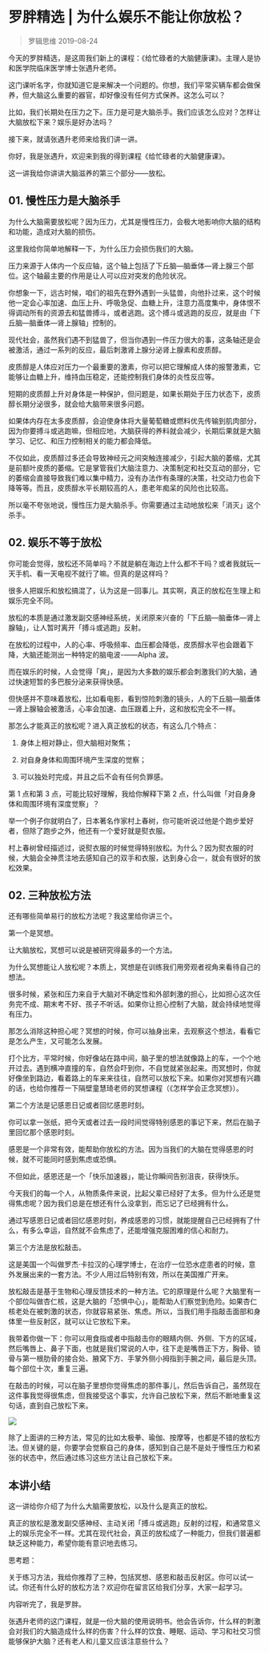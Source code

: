# 罗胖精选 | 为什么娱乐不能让你放松？
> 罗辑思维
2019-08-24

今天的罗胖精选，是这周我们新上的课程：《给忙碌者的大脑健康课》。主理人是协和医学院临床医学博士张遇升老师。

这门课听名字，你就知道它是来解决一个问题的。你想，我们平常买辆车都会做保养，但大脑这么重要的器官，却好像没有任何方式保养。这怎么可以？

比如，我们长期处在压力之下。压力是可是大脑杀手。我们应该怎么应对？怎样让大脑放松下来？娱乐是好办法吗？

接下来，就请张遇升老师来给我们讲一讲。

你好，我是张遇升，欢迎来到我的得到课程《给忙碌者的大脑健康课》。

这一讲我给你讲讲大脑滋养的第三个部分——放松。

## 01. 慢性压力是大脑杀手

为什么大脑需要放松呢？因为压力，尤其是慢性压力，会极大地影响你大脑的结构和功能，造成对大脑的损伤。

这里我给你简单地解释一下，为什么压力会损伤我们的大脑。

压力来源于人体内一个反应轴，这个轴上包括了下丘脑—脑垂体—肾上腺三个部位。这个轴最主要的作用是让人可以应对突发的危险状况。

你想象一下，远古时候，咱们的祖先在野外遇到一头猛兽，向他扑过来，这个时候他一定会心率加速、血压上升、呼吸急促、血糖上升，注意力高度集中，身体恨不得调动所有的资源去和猛兽搏斗，或者逃跑。这个搏斗或逃跑的反应，就是由「下丘脑—脑垂体—肾上腺轴」控制的。

现代社会，虽然我们遇不到猛兽了，但当你遇到一件压力很大的事，这条轴还是会被激活，通过一系列的反应，最后刺激肾上腺分泌肾上腺素和皮质醇。

皮质醇是人体应对压力一个最重要的激素，你可以把它理解成人体的报警激素，它能够让血糖上升，维持血压稳定，还能控制我们身体的炎性反应等。

短期的皮质醇上升对身体是一种保护，但问题是，如果长期处于压力状态下，皮质醇长期分泌很多，就会给大脑带来很多问题。

如果体内存在太多皮质醇，会迫使身体将大量葡萄糖或燃料优先传输到肌肉部分，因为你要搏斗或逃跑嘛，但相应地，大脑获得的养料就会减少，长期后果就是大脑学习、记忆、和压力控制相关的能力都会降低。

不仅如此，皮质醇过多还会导致神经元之间突触连接减少，引起大脑的萎缩，尤其是前额叶皮质的萎缩。它是掌管我们大脑注意力、决策制定和社交互动的部分，它的萎缩会直接导致我们难以集中精力，没有办法作有条理的决策，社交动力也会下降等等。而且，皮质醇水平长期较高的人，患老年痴呆的风险也比较高。

所以毫不夸张地说，慢性压力是大脑杀手。你需要通过主动地放松来「消灭」这个杀手。

## 02. 娱乐不等于放松

你可能会觉得，放松还不简单吗？不就是躺在海边上什么都不干吗？或者我就玩一天手机、看一天电视不就行了嘛。但真的是这样吗？

很多人把娱乐和放松搞混了，认为这是一回事儿。其实啊，真正的放松在生理上和娱乐完全不同。

放松的本质是通过激发副交感神经系统，关闭原来兴奋的「下丘脑—脑垂体—肾上腺轴」，让人暂时离开「搏斗或逃跑」反射。

在放松的过程中，人的心率、呼吸频率、血压都会降低，皮质醇水平也会跟着下降，大脑还能测出一种特定的脑电波-——Alpha 波。

而在娱乐的时候，人会觉得「爽」，是因为大多数的娱乐都会刺激我们的大脑，通过快速短暂的多巴胺分泌来获得快感。

但快感并不意味着放松，比如看电影，看到惊险刺激的镜头，人的下丘脑—脑垂体—肾上腺轴会被激活，心率会加速、血压跟着上升，这和放松完全不一样。

那怎么才能真正的放松呢？进入真正放松的状态，有这么几个特点：

1. 身体上相对静止，但大脑相对聚焦；

2. 对自身身体和周围环境产生深度的觉察；

3. 可以独处时完成，并且之后不会有任何负罪感。

第 1 点和第 3 点，可能比较好理解，我给你解释下第 2 点，什么叫做「对自身身体和周围环境有深度觉察」？

举一个例子你就明白了，日本著名作家村上春树，你可能听说过他是个跑步爱好者，但除了跑步之外，他还有一个爱好就是熨衣服。

村上春树曾经描述过，说熨衣服的时候觉得特别放松。为什么？因为熨衣服的时候，大脑会全神贯注地去感知自己的双手和衣服，达到身心合一，就会有很好的放松效果。

## 02. 三种放松方法

还有哪些简单易行的放松方法呢？我这里给你讲三个。

第一个是冥想。

让大脑放松，冥想可以说是被研究得最多的一个方法。

为什么冥想能让人放松呢？本质上，冥想是在训练我们用旁观者视角来看待自己的想法。

很多时候，紧张和压力来自于大脑对不确定性和外部刺激的担心，比如担心这次任务完不成、期末考不好、孩子不听话。如果你让担心控制了大脑，就会持续地觉得有压力。

那怎么消除这种担心呢？冥想的时候，你可以抽身出来，去观察这个想法，看看它是怎么产生，又可能怎么发展。

打个比方，平常时候，你好像站在路中间，脑子里的想法就像路上的车，一个个地开过去。遇到横冲直撞的车，自然会吓到你，不自觉就紧张起来。而冥想时，你就好像坐到路边，看着路上的车来来往往，自然可以放松下来。如果你对冥想有兴趣的话，也给你推荐一下隔壁童慧琦老师的冥想课程（《怎样学会正念冥想》）。

第二个方法是记感恩日记或者回忆感恩时刻。

你可以拿一张纸，把今天或者过去一段时间觉得特别感恩的事记下来，然后在脑子里回忆那个感恩时刻。

感恩是一个非常有效，能帮助你放松的方法。因为当我们的大脑在觉得感恩的时候，就不可能同时感到焦虑或恐惧。

不但如此，感恩还是一个「快乐加速器」，能让你瞬间告别沮丧，获得快乐。

今天我们的每一个人，从物质条件来说，比起父辈已经好了太多。但为什么还是觉得焦虑呢？因为我们总是在想还有什么没拿到，而忘记了已经拥有什么。

通过写感恩日记或者回忆感恩时刻，养成感恩的习惯，就能提醒自己已经拥有了什么，有多么幸运，自然就不会焦虑了，还能增强克服困难的信心和耐力。

第三个方法是放松敲击。

这是美国一个叫做罗杰·卡拉汉的心理学博士，在治疗一位恐水症患者的时候，意外发展出来的一套方法。不少人用过后特别有效，所以在美国推广开来。

放松敲击是基于生物和心理反馈技术的一种方法。它的原理是什么呢？大脑里有一个部位叫做杏仁核，这是大脑的「恐惧中心」，能帮助人们察觉到危险。如果杏仁核老处在被刺激的状态，你就容易紧张、焦虑。所以，当我们用手指敲击面部和身体里一些反射区，就可以让它放松下来。

我带着你做一下：你可以用食指或者中指敲击你的眼睛内侧、外侧、下方的区域，然后嘴唇上、鼻子下面，也就是我们常说的人中，往下走是嘴唇正下方，胸骨、锁骨与第一根肋骨的接合处、腋窝下方、手掌外侧小拇指到手腕之间，最后是头顶。每个部位十次，重复三遍。

在敲击的时候，可以在脑子里想你觉得焦虑的那件事儿，然后告诉自己，虽然现在这件事我觉得很焦虑，但我接受这个事实，允许自己放松下来，然后不断地重复这句话，直到自己放松下来。

![](https://raw.githubusercontent.com/dalong0514/selfstudy/master/图片链接/神经心理/2019021.jpg)

除了上面讲的三种方法，常见的比如太极拳、瑜伽、按摩等，也都是不错的放松方法。但关键的是，你要学会觉察自己的身体，感知到自己是不是处于慢性压力和紧张的状态中，然后通过练习这些方法让自己放松下来。

## 本讲小结

这一讲给你介绍了为什么大脑需要放松，以及什么是真正的放松。

真正的放松是激发副交感神经、主动关闭「搏斗或逃跑」反射的过程，和通常意义上的娱乐完全不一样。尤其在现代社会，真正的放松成了一种能力，但我们普遍都缺乏这种能力，希望你能有意识地去练习。

思考题：

关于练习方法，我给你推荐了三种，包括冥想、感恩和敲击反射区。你可以试一试。你还有什么好的放松方法？欢迎你在留言区给我们分享，大家一起学习。

内容听完了，我是罗胖。

张遇升老师的这门课程，就是一份大脑的使用说明书。他会告诉你，什么样的刺激会对我们的大脑造成什么样的伤害？什么样的饮食、睡眠、运动、学习和社交习惯能够保护大脑？还有老人和儿童又应该注意些什么？
